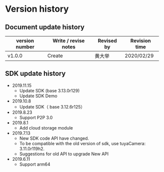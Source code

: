 # Version history



## Document update history

| version number | Write / revise notes | Revised by | Revision time |
| -------------- | -------------------- | ---------- | ------------- |
| v1.0.0         | Create               | 黄大举     | 2020/02/29    |



## SDK update history


- 2019.11.15
  - Update SDK (base 3.13.0r129)
  - Update SDK Demo
- 2019.10.8
  - Update SDK（ base 3.12.6r125）
- 2019.8.23
  - Support P2P 3.0
- 2019.8.1
  - Add cloud storage module
- 2019.7.13
  - New SDK code API have changed.
  - To be compatible with the old version of sdk, use tuyaCamera: 3.11.0r119h2.
  - Suggestions for old API to upgrade New API
- 2019.6.11
  - Support arm64